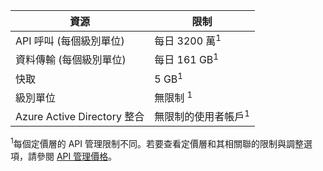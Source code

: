 | 資源 | 限制 |
|-----------------------------------|------------------------------------------|
| API 呼叫 (每個級別單位) | 每日 3200 萬<sup>1</sup> |
| 資料傳輸 (每個級別單位) | 每日 161 GB<sup>1</sup> |
| 快取 | 5 GB<sup>1</sup> |
| 級別單位 | 無限制 <sup>1</sup> |
| Azure Active Directory 整合| 無限制的使用者帳戶<sup>1</sup> |

<sup>1</sup>每個定價層的 API 管理限制不同。若要查看定價層和其相關聯的限制與調整選項，請參閱 [API 管理價格](https://azure.microsoft.com/pricing/details/api-management/)。

<!---HONumber=AcomDC_0128_2016-->